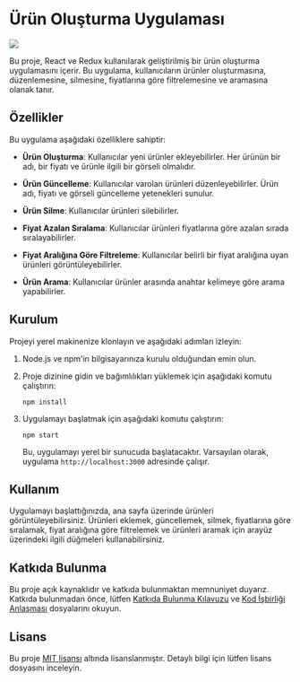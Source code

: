
# Ürün Oluşturma Uygulaması

<img src="../gif/gif.gif">

Bu proje, React ve Redux kullanılarak geliştirilmiş bir ürün oluşturma uygulamasını içerir. Bu uygulama, kullanıcıların ürünler oluşturmasına, düzenlemesine, silmesine, fiyatlarına göre filtrelemesine ve aramasına olanak tanır.

## Özellikler

Bu uygulama aşağıdaki özelliklere sahiptir:

- **Ürün Oluşturma**: Kullanıcılar yeni ürünler ekleyebilirler. Her ürünün bir adı, bir fiyatı ve ürünle ilgili bir görseli olmalıdır.

- **Ürün Güncelleme**: Kullanıcılar varolan ürünleri düzenleyebilirler. Ürün adı, fiyatı ve görseli güncelleme yetenekleri sunulur.

- **Ürün Silme**: Kullanıcılar ürünleri silebilirler.

- **Fiyat Azalan Sıralama**: Kullanıcılar ürünleri fiyatlarına göre azalan sırada sıralayabilirler.

- **Fiyat Aralığına Göre Filtreleme**: Kullanıcılar belirli bir fiyat aralığına uyan ürünleri görüntüleyebilirler.

- **Ürün Arama**: Kullanıcılar ürünler arasında anahtar kelimeye göre arama yapabilirler.

## Kurulum

Projeyi yerel makinenize klonlayın ve aşağıdaki adımları izleyin:

1. Node.js ve npm'in bilgisayarınıza kurulu olduğundan emin olun.

2. Proje dizinine gidin ve bağımlılıkları yüklemek için aşağıdaki komutu çalıştırın:

   ```
   npm install
   ```

3. Uygulamayı başlatmak için aşağıdaki komutu çalıştırın:

   ```
   npm start
   ```

   Bu, uygulamayı yerel bir sunucuda başlatacaktır. Varsayılan olarak, uygulama `http://localhost:3000` adresinde çalışır.

## Kullanım

Uygulamayı başlattığınızda, ana sayfa üzerinde ürünleri görüntüleyebilirsiniz. Ürünleri eklemek, güncellemek, silmek, fiyatlarına göre sıralamak, fiyat aralığına göre filtrelemek ve ürünleri aramak için arayüz üzerindeki ilgili düğmeleri kullanabilirsiniz.

## Katkıda Bulunma

Bu proje açık kaynaklıdır ve katkıda bulunmaktan memnuniyet duyarız. Katkıda bulunmadan önce, lütfen [Katkıda Bulunma Kılavuzu](CONTRIBUTING.md) ve [Kod İşbirliği Anlaşması](CODE_OF_CONDUCT.md) dosyalarını okuyun.

## Lisans

Bu proje [MIT lisansı](LICENSE) altında lisanslanmıştır. Detaylı bilgi için lütfen lisans dosyasını inceleyin.
